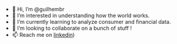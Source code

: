 - 👋 Hi, I’m @guilhembr
- 👀 I’m interested in understanding how the world works. 
- 🌱 I’m currently learning to analyze consumer and financial data.
- 💞️ I’m looking to collaborate on a bunch of stuff !
- 📫 Reach me on [linkedin](https://www.linkedin.com/in/guilhem-berthou-4ab63b12b/))

<!---
guilhembr/guilhembr is a ✨ special ✨ repository because its `README.md` (this file) appears on your GitHub profile.
You can click the Preview link to take a look at your changes.
--->
